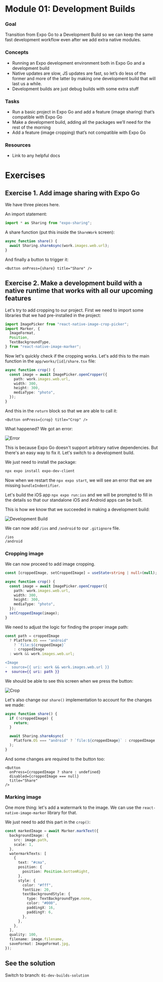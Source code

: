 # Module 01: Development Builds

### Goal

Transition from Expo Go to a Development Build so we can keep the same fast development workflow even after we add extra native modules.

### Concepts

- Running an Expo development environment both in Expo Go and a development build
- Native updates are slow, JS updates are fast, so let’s do less of the former and more of the latter by making one development build that will last us a while.
- Development builds are just debug builds with some extra stuff

### Tasks

- Run a basic project in Expo Go and add a feature (image sharing) that’s compatible with Expo Go
- Make a development build, adding all the packages we’ll need for the rest of the morning
- Add a feature (image cropping) that’s not compatible with Expo Go

### Resources

- Link to any helpful docs

# Exercises

## Exercise 1. Add image sharing with Expo Go

We have three pieces here.

An import statement:

```ts
import * as Sharing from "expo-sharing";
```

A share function (put this inside the `ShareWork` screen):

```ts
async function share() {
  await Sharing.shareAsync(work.images.web.url);
}
```

And finally a button to trigger it:

```tsx
<Button onPress={share} title="Share" />
```

## Exercise 2. Make a development build with a native runtime that works with all our upcoming features

Let's try to add cropping to our project. First we need to import some libraries that we had pre-installed in the project:

```ts
import ImagePicker from "react-native-image-crop-picker";
import Marker, {
  ImageFormat,
  Position,
  TextBackgroundType,
} from "react-native-image-marker";
```

Now let's quickly check if the cropping works. Let's add this to the main function in the `app/works/[id]/share.tsx` file:

```ts
async function crop() {
  const image = await ImagePicker.openCropper({
    path: work.images.web.url,
    width: 300,
    height: 300,
    mediaType: "photo",
  });
}
```

And this in the `return` block so that we are able to call it:

```tsx
<Button onPress={crop} title="Crop" />
```

What happened? We got an error:

![Error](/assets/01/error.png)

This is because Expo Go doesn't support arbitrary native dependencies. But there's an easy way to fix it. Let's switch to a development build.

We just need to install the package:

```sh
npx expo install expo-dev-client
```

Now when we restart the `npx expo start`, we will see an error that we are missing `bundleIndentifier`.

Let's build the iOS app `npx expo run:ios` and we will be prompted to fill in the details so that our standalone iOS and Android apps can be built.

This is how we know that we succeeded in making a development build:

![Development Build](/assets/01/dev-build.png)

We can now add `/ios` and `/android` to our `.gitignore` file.

```
/ios
/android
```

### Cropping image

We can now proceed to add image cropping.

```ts
const [croppedImage, setCroppedImage] = useState<string | null>(null);

async function crop() {
  const image = await ImagePicker.openCropper({
    path: work.images.web.url,
    width: 300,
    height: 300,
    mediaType: "photo",
  });
  setCroppedImage(image);
}
```

We need to adjust the logic for finding the proper image path:

```ts
const path = croppedImage
  ? Platform.OS === "android"
    ? `file:${croppedImage}`
    : croppedImage
  : work && work.images.web.url;
```

```diff
<Image
-  source={{ uri: work && work.images.web.url }}
+  source={{ uri: path }}
```

We should be able to see this screen when we press the button:

![Crop](/assets/01/crop.png)

Let's also change our `share()` implementation to account for the changes we made:

```ts
async function share() {
  if (!croppedImage) {
    return;
  }

  await Sharing.shareAsync(
    Platform.OS === "android" ? `file:${croppedImage}` : croppedImage
  );
}
```

And some changes are required to the button too:

```tsx
<Button
  onPress={croppedImage ? share : undefined}
  disabled={croppedImage === null}
  title="Share"
/>
```

### Marking image

One more thing: let's add a watermark to the image. We can use the `react-native-image-marker` library for that.

We just need to add this part in the `crop()`:

```ts
const markedImage = await Marker.markText({
  backgroundImage: {
    src: image.path,
    scale: 1,
  },
  watermarkTexts: [
    {
      text: "#cma",
      position: {
        position: Position.bottomRight,
      },
      style: {
        color: "#fff",
        fontSize: 20,
        textBackgroundStyle: {
          type: TextBackgroundType.none,
          color: "#000",
          paddingX: 16,
          paddingY: 6,
        },
      },
    },
  ],
  quality: 100,
  filename: image.filename,
  saveFormat: ImageFormat.jpg,
});
```

## See the solution

Switch to branch: `01-dev-builds-solution`
